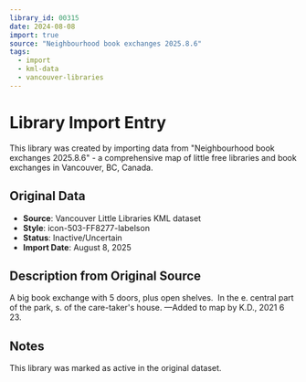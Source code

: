 ```yaml
---
library_id: 00315
date: 2024-08-08
import: true
source: "Neighbourhood book exchanges 2025.8.6"
tags:
  - import
  - kml-data
  - vancouver-libraries
---
```


# Library Import Entry

This library was created by importing data from "Neighbourhood book exchanges 2025.8.6" - a comprehensive map of little free libraries and book exchanges in Vancouver, BC, Canada.

## Original Data

- **Source**: Vancouver Little Libraries KML dataset
- **Style**: icon-503-FF8277-labelson
- **Status**: Inactive/Uncertain
- **Import Date**: August 8, 2025

## Description from Original Source

A big book exchange with 5 doors, plus open shelves.  In the e. central part of the park, 
s. of the care-taker's house.
—Added to map by K.D., 2021 6 23.



## Notes

This library was marked as active in the original dataset.
